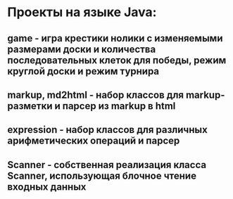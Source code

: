 # Проекты на языке Java: 
## game - игра крестики нолики с изменяемыми размерами доски и количества последовательных клеток для победы, режим круглой доски и режим турнира
## markup, md2html - набор классов для markup-разметки и парсер из markup в html
## expression - набор классов для различных арифметических операций и парсер
## Scanner -  собственная реализация класса Scanner, использующая блочное чтение входных данных
